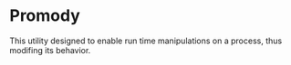 # Promody

This utility designed to enable run time manipulations on a process, thus
modifing its behavior.


